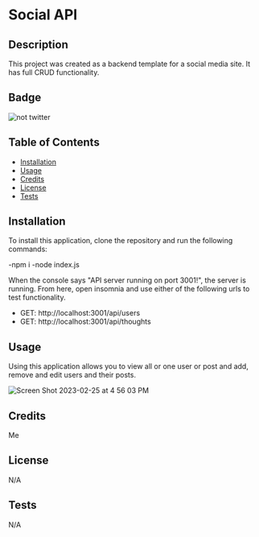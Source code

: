 
# Social API

## Description
This project was created as a backend template for a social media site. It has full CRUD functionality.

## Badge 
![not twitter](https://img.shields.io/badge/ecommerce-store-blue.svg)

## Table of Contents

- [Installation](#installation)
- [Usage](#usage)
- [Credits](#credits)
- [License](#license)
- [Tests](#tests) 

## Installation
To install this application, clone the repository and run the following commands:

-npm i
-node index.js

When the console says "API server running on port 3001!", the server is running. From here, open insomnia and use either of the following urls to test functionality.

- GET: http://localhost:3001/api/users
- GET: http://localhost:3001/api/thoughts

## Usage
Using this application allows you to view all or one user or post and add, remove and edit users and their posts.

![Screen Shot 2023-02-25 at 4 56 03 PM](https://user-images.githubusercontent.com/116322906/221386591-057dc8e1-2063-4103-969e-4dc8de622f24.png)

## Credits
Me

## License
N/A

## Tests
N/A
    
